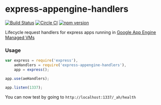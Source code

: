 # express-appengine-handlers

[![Build Status](https://travis-ci.org/home-buddy/express-appengine-handlers.svg?branch=master)](https://travis-ci.org/home-buddy/express-appengine-handlers) [![Circle CI](https://circleci.com/gh/home-buddy/express-appengine-handlers.svg?style=shield)](https://circleci.com/gh/home-buddy/express-appengine-handlers) [![npm version](https://badge.fury.io/js/express-appengine-handlers.svg)](http://badge.fury.io/js/express-appengine-handlers)

Lifecycle request handlers for express apps running in [Google App Engine Managed VMs](https://cloud.google.com/appengine/docs/managed-vms/)

### Usage

```js
var express = require('express'),
    aeHandlers = require('express-appengine-handlers'),
    app = express();

app.use(aeHandlers);

app.listen(1337);
```

You can now test by going to `http://localhost:1337/_ah/health`

